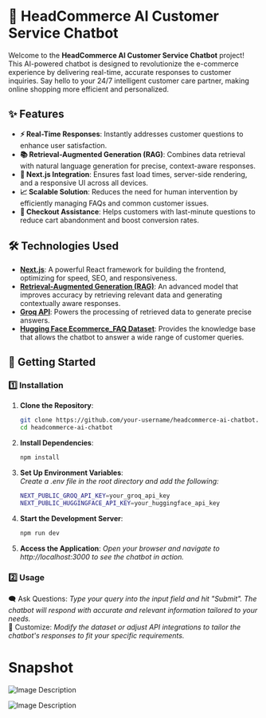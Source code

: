 # 🛒 HeadCommerce AI Customer Service Chatbot

Welcome to the **HeadCommerce AI Customer Service Chatbot** project! This AI-powered chatbot is designed to revolutionize the e-commerce experience by delivering real-time, accurate responses to customer inquiries. Say hello to your 24/7 intelligent customer care partner, making online shopping more efficient and personalized.

## ✨ Features

- **⚡ Real-Time Responses**: Instantly addresses customer questions to enhance user satisfaction.
- **📚 Retrieval-Augmented Generation (RAG)**: Combines data retrieval with natural language generation for precise, context-aware responses.
- **🚀 Next.js Integration**: Ensures fast load times, server-side rendering, and a responsive UI across all devices.
- **📈 Scalable Solution**: Reduces the need for human intervention by efficiently managing FAQs and common customer issues.
- **🛒 Checkout Assistance**: Helps customers with last-minute questions to reduce cart abandonment and boost conversion rates.

## 🛠️ Technologies Used

- **[Next.js](https://nextjs.org/)**: A powerful React framework for building the frontend, optimizing for speed, SEO, and responsiveness.
- **[Retrieval-Augmented Generation (RAG)](https://huggingface.co/blog/rag)**: An advanced model that improves accuracy by retrieving relevant data and generating contextually aware responses.
- **[Groq API](https://groq.com/)**: Powers the processing of retrieved data to generate precise answers.
- **[Hugging Face Ecommerce_FAQ Dataset](https://huggingface.co/datasets)**: Provides the knowledge base that allows the chatbot to answer a wide range of customer queries.

## 🚀 Getting Started

### 1️⃣ Installation

1. **Clone the Repository**:
   ```bash
   git clone https://github.com/your-username/headcommerce-ai-chatbot.git
   cd headcommerce-ai-chatbot
2. **Install Dependencies**:
   ```bash
   npm install
3. **Set Up Environment Variables**:
   <br> *Create a .env file in the root directory and add the following:*
   ```bash
   NEXT_PUBLIC_GROQ_API_KEY=your_groq_api_key
   NEXT_PUBLIC_HUGGINGFACE_API_KEY=your_huggingface_api_key
4. **Start the Development Server**:
   ```bash
   npm run dev
5. **Access the Application**:
   *Open your browser and navigate to http://localhost:3000 to see the chatbot in action.*

### 2️⃣ Usage

🗨️ Ask Questions: *Type your query into the input field and hit "Submit". The chatbot will respond with accurate and relevant information tailored to your needs.*<br>
🔧 Customize: *Modify the dataset or adjust API integrations to tailor the chatbot's responses to fit your specific requirements.*
  

# Snapshot
![Image Description](https://cdn.discordapp.com/attachments/1263095737139597383/1271918847599050754/image.png?ex=66b9befc&is=66b86d7c&hm=112764078cc591065e9950424cfd68fd497d087650420ce8fefd5f4f89341117&)

![Image Description](https://cdn.discordapp.com/attachments/1263095737139597383/1271900506117378109/image.png?ex=66b9ade7&is=66b85c67&hm=95c19f46fd3ae98480afe76cacf883328f6a9a60cba7aaa4c404f270f0e30839&)


